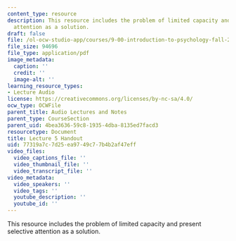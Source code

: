 ```yaml
---
content_type: resource
description: This resource includes the problem of limited capacity and present selective
  attention as a solution.
draft: false
file: /ol-ocw-studio-app/courses/9-00-introduction-to-psychology-fall-2004/77319a7c7d25ea9749c77b4b2af47eff_h05.pdf
file_size: 94696
file_type: application/pdf
image_metadata:
  caption: ''
  credit: ''
  image-alt: ''
learning_resource_types:
- Lecture Audio
license: https://creativecommons.org/licenses/by-nc-sa/4.0/
ocw_type: OCWFile
parent_title: Audio Lectures and Notes
parent_type: CourseSection
parent_uid: 4bea3636-59c8-1935-4dba-8135ed7facd3
resourcetype: Document
title: Lecture 5 Handout
uid: 77319a7c-7d25-ea97-49c7-7b4b2af47eff
video_files:
  video_captions_file: ''
  video_thumbnail_file: ''
  video_transcript_file: ''
video_metadata:
  video_speakers: ''
  video_tags: ''
  youtube_description: ''
  youtube_id: ''
---
```

This resource includes the problem of limited capacity and present selective attention as a solution.